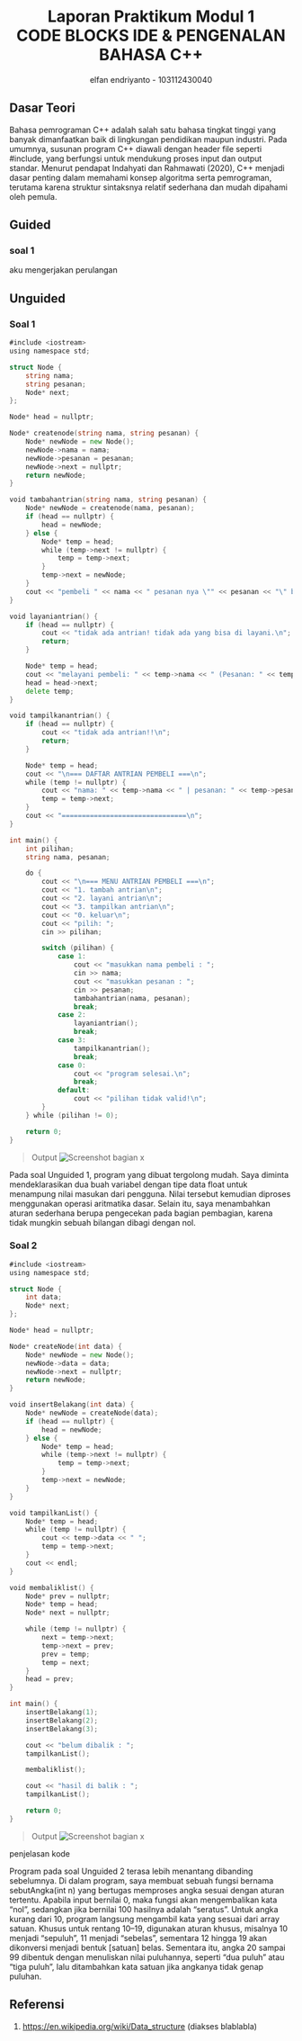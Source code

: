 # <h1 align="center">Laporan Praktikum Modul 1 <br>  CODE BLOCKS IDE & PENGENALAN BAHASA C++</h1>
<p align="center">elfan endriyanto - 103112430040</p>

## Dasar Teori

Bahasa pemrograman C++ adalah salah satu bahasa tingkat tinggi yang banyak dimanfaatkan baik di lingkungan pendidikan maupun industri. Pada umumnya, susunan program C++ diawali dengan header file seperti #include, yang berfungsi untuk mendukung proses input dan output standar. Menurut pendapat Indahyati dan Rahmawati (2020), C++ menjadi dasar penting dalam memahami konsep algoritma serta pemrograman, terutama karena struktur sintaksnya relatif sederhana dan mudah dipahami oleh pemula.



## Guided

### soal 1

aku mengerjakan perulangan

## Unguided

### Soal 1

```go
#include <iostream>
using namespace std;

struct Node {
    string nama;
    string pesanan;
    Node* next;
};

Node* head = nullptr;

Node* createnode(string nama, string pesanan) {
    Node* newNode = new Node();
    newNode->nama = nama;
    newNode->pesanan = pesanan;
    newNode->next = nullptr;
    return newNode;
}

void tambahantrian(string nama, string pesanan) {
    Node* newNode = createnode(nama, pesanan);
    if (head == nullptr) {
        head = newNode;
    } else {
        Node* temp = head;
        while (temp->next != nullptr) {
            temp = temp->next;
        }
        temp->next = newNode;
    }
    cout << "pembeli " << nama << " pesanan nya \"" << pesanan << "\" berhasil ditambahkan ke antrian.\n";
}

void layaniantrian() {
    if (head == nullptr) {
        cout << "tidak ada antrian! tidak ada yang bisa di layani.\n";
        return;
    }

    Node* temp = head;
    cout << "melayani pembeli: " << temp->nama << " (Pesanan: " << temp->pesanan << ")\n";
    head = head->next;
    delete temp;
}

void tampilkanantrian() {
    if (head == nullptr) {
        cout << "tidak ada antrian!!\n";
        return;
    }

    Node* temp = head;
    cout << "\n=== DAFTAR ANTRIAN PEMBELI ===\n";
    while (temp != nullptr) {
        cout << "nama: " << temp->nama << " | pesanan: " << temp->pesanan << endl;
        temp = temp->next;
    }
    cout << "===============================\n";
}

int main() {
    int pilihan;
    string nama, pesanan;

    do {
        cout << "\n=== MENU ANTRIAN PEMBELI ===\n";
        cout << "1. tambah antrian\n";
        cout << "2. layani antrian\n";
        cout << "3. tampilkan antrian\n";
        cout << "0. keluar\n";
        cout << "pilih: ";
        cin >> pilihan;

        switch (pilihan) {
            case 1:
                cout << "masukkan nama pembeli : ";
                cin >> nama;
                cout << "masukkan pesanan : ";
                cin >> pesanan;
                tambahantrian(nama, pesanan);
                break;
            case 2:
                layaniantrian();
                break;
            case 3:
                tampilkanantrian();
                break;
            case 0:
                cout << "program selesai.\n";
                break;
            default:
                cout << "pilihan tidak valid!\n";
        }
    } while (pilihan != 0);

    return 0;
}


```

> Output
> ![Screenshot bagian x](1.png)

Pada soal Unguided 1, program yang dibuat tergolong mudah. Saya diminta mendeklarasikan dua buah variabel dengan tipe data float untuk menampung nilai masukan dari pengguna. Nilai tersebut kemudian diproses menggunakan operasi aritmatika dasar. Selain itu, saya menambahkan aturan sederhana berupa pengecekan pada bagian pembagian, karena tidak mungkin sebuah bilangan dibagi dengan nol.

### Soal 2

```go
#include <iostream>
using namespace std;

struct Node {
    int data;
    Node* next;
};

Node* head = nullptr;

Node* createNode(int data) {
    Node* newNode = new Node();
    newNode->data = data;
    newNode->next = nullptr;
    return newNode;
}

void insertBelakang(int data) {
    Node* newNode = createNode(data);
    if (head == nullptr) {
        head = newNode;
    } else {
        Node* temp = head;
        while (temp->next != nullptr) {
            temp = temp->next;
        }
        temp->next = newNode;
    }
}

void tampilkanList() {
    Node* temp = head;
    while (temp != nullptr) {
        cout << temp->data << " ";
        temp = temp->next;
    }
    cout << endl;
}

void membaliklist() {
    Node* prev = nullptr;
    Node* temp = head;
    Node* next = nullptr;

    while (temp != nullptr) {
        next = temp->next;
        temp->next = prev;
        prev = temp;
        temp = next;
    }
    head = prev;
}

int main() {
    insertBelakang(1);
    insertBelakang(2);
    insertBelakang(3);

    cout << "belum dibalik : ";
    tampilkanList();

    membaliklist();

    cout << "hasil di balik : ";
    tampilkanList();

    return 0;
}


```

> Output
> ![Screenshot bagian x](2.png)

penjelasan kode

Program pada soal Unguided 2 terasa lebih menantang dibanding sebelumnya. Di dalam program, saya membuat sebuah fungsi bernama sebutAngka(int n) yang bertugas memproses angka sesuai dengan aturan tertentu. Apabila input bernilai 0, maka fungsi akan mengembalikan kata “nol”, sedangkan jika bernilai 100 hasilnya adalah “seratus”. Untuk angka kurang dari 10, program langsung mengambil kata yang sesuai dari array satuan. Khusus untuk rentang 10–19, digunakan aturan khusus, misalnya 10 menjadi “sepuluh”, 11 menjadi “sebelas”, sementara 12 hingga 19 akan dikonversi menjadi bentuk [satuan] belas. Sementara itu, angka 20 sampai 99 dibentuk dengan menuliskan nilai puluhannya, seperti “dua puluh” atau “tiga puluh”, lalu ditambahkan kata satuan jika angkanya tidak genap puluhan.


## Referensi

1. https://en.wikipedia.org/wiki/Data_structure (diakses blablabla)
